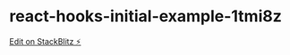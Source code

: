 # react-hooks-initial-example-1tmi8z

[Edit on StackBlitz ⚡️](https://stackblitz.com/edit/react-hooks-initial-example-1tmi8z)